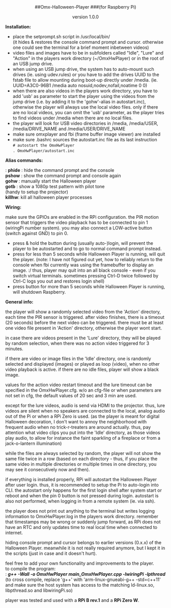 <center>
##Omx-Halloween-Player
###(for Raspberry Pi)

version 1.0.0
</center>

**Installation:**  

- place the setprompt.sh script in /usr/local/bin/  
  (it hides & restores the console command prompt and cursor. otherwise 
   one could see the terminal for a brief moment inbetween videos)
- video files and images have to be in subfolders called "Idle", "Lure" 
  and "Action" in the players work directory (~/OmxHwPlayer) or in the 
  root of an USB jump drive.
- when using an USB jump drive, the system has to auto-mount such drives
  (ie. using udev.rules) or you have to add the drives UUID to the fstab 
  file to allow mounting during boot-up directly under /media.
  (ie. UUID=A3C0-96B1   /media   auto  nosuid,nodev,nofail,noatime  0 0)
- when there are also videos in the players work directory, you have to 
  add 'usb' as parameter to start the player using the videos from the 
  jump drive (i.e. by adding it to the 'gohw'-alias in autostart.inc), 
  otherwise the player will always use the local video files.
  only if there are no local videos, you can omit the 'usb' parameter, 
  as the player tries to find videos under /media when there are no local 
  files.
- the player will look for USB video directories in /media, /media/USER, 
  /media/DRIVE_NAME and /media/USER/DRIVE_NAME
- make sure omxplayer and fbi (frame buffer image viewer) are installed
- make sure .bashrc sources the autostart.inc file as its last instruction  
   `# autostart the OmxHwPlayer`  
   `. OmxHwPlayer/autostart.inc`


**Alias commands:**  

: **phide** : hide the command prompt and the console  
  **pshow** : show the command prompt and console again  
  **gohw**  : manually start the Halloween player  
  **gotb**  : show a 1080p test pattern with pilot tone  
              (handy to setup the projector)  
  **killhw**: kill all halloween player processes


**Wiring:**  

make sure the GPIOs are enabled in the RPi configuration.
the PIR motion sensor that triggers the video playback has to be 
connected to pin 1 (wiringPi number system).
you may also connect a LOW-active button (switch against GND) to pin 0.

- press & hold the button during (usually auto-)login, will prevent the 
  player to be autostarted and to go to normal command prompt instead.
- press for less than 5 seconds while Halloween Player is running, will 
  quit the player. (note: I have not figured out yet, how to reliably 
  return to the console when fbi currently was using the framebuffer 
  to display an image. :/ thus, player may quit into an all black 
  console - even if you switch virtual terminals. sometimes pressing
  Ctrl-D twice followed by Ctrl-C logs you out and restores login shell)
- press button for more than 5 seconds while Halloween Player is 
  running, will shutdown Raspberry.


**General info:**  

the player will show a randomly selected video from the 'Action' directory, 
each time the PIR sensor is triggered. after video finishes, there is a 
timeout (20 seconds) before the next video can be triggered. there must be
at least one video file present in 'Action' directory, otherwise the player
wont start.

in case there are videos present in the 'Lure' directory, they will be 
played by random selection, when there was no action video triggered for 
3 minutes.

if there are video or image files in the 'Idle' directory, one is randomly 
selected and displayed (images) or played as loop (video), when no other 
video playback is active. if there are no idle files, player will show a 
black image.

values for the action video restart timeout and the lure timeout can be 
specified in the OmxHwPlayer.cfg. w/o an cfg-file or when parameters are
not set in cfg, the default values of 20 sec and 3 min are used.

except for the lure videos, audio is send via HDMI to the projector. thus, 
lure videos are silent when no speakers are connected to the local, analog 
audio out of the Pi or when a RPi Zero is used. (as the player is meant for 
digital Halloween decoration, I don't want to annoy the neighborhood with 
frequent audio when no trick-r-treaters are around actually. thus, pay 
attention what video clips you put into the 'Idle' directory, as those 
videos play audio, to allow for instance the faint sparkling of a fireplace 
or from a jack-o-lantern illumination)

while the files are always selected by random, the player will not show the 
same file twice in a row (based on each directory - thus, if you place the 
same video in multiple directories or multiple times in one directory, you 
may see it consecutively now and then).

if everything is installed properly, RPi will autostart the Halloween Player 
after user login. thus, it is recommended to setup the Pi to auto-login into 
CLI. the autostart only happens for the first login shell after system start 
or reboot and when the pin 0 button is not pressed during login. autostart 
is also not performed, when logging in from a remote system (ie. via ssh).

the player does not print out anything to the terminal but writes logging 
information to OmxHwPlayer.log in the players work directory. remember that 
timestamps may be wrong or suddenly jump forward, as RPi does not have an 
RTC and only updates time to real local time when connected to internet.

hiding console prompt and cursor belongs to earlier versions (0.x.x) of
the Halloween Player. meanwhile it is not really required anymore, but I
kept it in the scripts (just in case and it doesn't hurt). 


feel free to add your own functionality and improvements to the player.  
to compile the program:  
: ***g++ -Wall -o OmxHwPlayer main_OmxHwPlayer.cpp -lwiringPi -lpthread***  
(to cross compile, replace 'g++' with 'arm-linux-gnueabi-g++ -std=c++11'
 and make sure the host system has access to the matching ld-linux.so, 
 libpthread.so and libwiringPi.so)

player was tested and used with a **RPi B rev.1** and a **RPi Zero W**.
